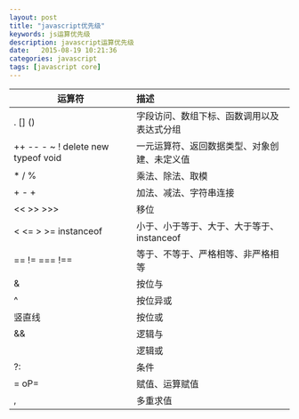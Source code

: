 ```yaml
---
layout: post
title: "javascript优先级"
keywords: js运算优先级
description: javascript运算优先级
date:   2015-08-19 10:21:36
categories: javascript
tags: [javascript core]
---
```


    
|运算符|描述|
|---|:---|
|. [] ()|字段访问、数组下标、函数调用以及表达式分组|
|++ -- - ~ ! delete new typeof void|一元运算符、返回数据类型、对象创建、未定义值|
|* / %|乘法、除法、取模|
|+ - +|加法、减法、字符串连接|
|<< >> >>>|移位|
|< <= > >= instanceof|小于、小于等于、大于、大于等于、instanceof|
|== != === !==|等于、不等于、严格相等、非严格相等|
|&|按位与|
|^|按位异或|
|竖直线|按位或|
|&&|逻辑与|
|  |逻辑或|
|?:|条件|
|= oP=|赋值、运算赋值|
|,|多重求值|

<!-- more -->

